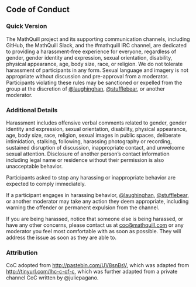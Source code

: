## Code of Conduct

### Quick Version

The MathQuill project and its supporting communication channels, including GitHub, the MathQuill Slack, and the #mathquill IRC channel, are dedicated to providing a harassment-free experience for everyone, regardless of gender, gender identity and expression, sexual orientation, disability, physical appearance, age, body size, race, or religion. We do not tolerate harassment of participants in any form. Sexual language and imagery is not appropriate without discussion and pre-approval from a moderator. Participants violating these rules may be sanctioned or expelled from the group at the discretion of [@laughinghan], [@stufflebear], or another moderator.

### Additional Details

Harassment includes offensive verbal comments related to gender, gender identity and expression, sexual orientation, disability, physical appearance, age, body size, race, religion, sexual images in public spaces, deliberate intimidation, stalking, following, harassing photography or recording, sustained disruption of discussion, inappropriate contact, and unwelcome sexual attention. Disclosure of another person’s contact information including legal name or residence without their permission is also unacceptable behavior.

Participants asked to stop any harassing or inappropriate behavior are expected to comply immediately.

If a participant engages in harassing behavior, [@laughinghan], [@stufflebear], or another moderator may take any action they deem appropriate, including warning the offender or permanent expulsion from the channel.

If you are being harassed, notice that someone else is being harassed, or have any other concerns, please contact us at <coc@mathquill.com> or any moderator you feel most comfortable with as soon as possible. They will address the issue as soon as they are able to.

### Attribution

CoC adopted from http://pastebin.com/UV8snBsV, which was adapted from http://tinyurl.com/lhc-c-of-c, which was further adapted from a private channel CoC written by @juliepagano.

[@laughinghan]: https://github.com/laughinghan
[@stufflebear]: https://github.com/stufflebear
